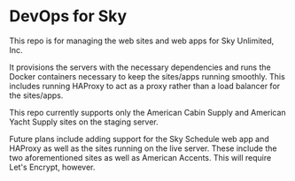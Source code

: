 # DevOps for Sky
This repo is for managing the web sites and web apps for Sky Unlimited, Inc.

It provisions the servers with the necessary dependencies and runs the Docker containers necessary to keep the sites/apps running smoothly. This includes running HAProxy to act as a proxy rather than a load balancer for the sites/apps.

This repo currently supports only the American Cabin Supply and American Yacht Supply sites on the staging server.

Future plans include adding support for the Sky Schedule web app and HAProxy as well as the sites running on the live server. These include the two aforementioned sites as well as American Accents. This will require Let's Encrypt, however.
